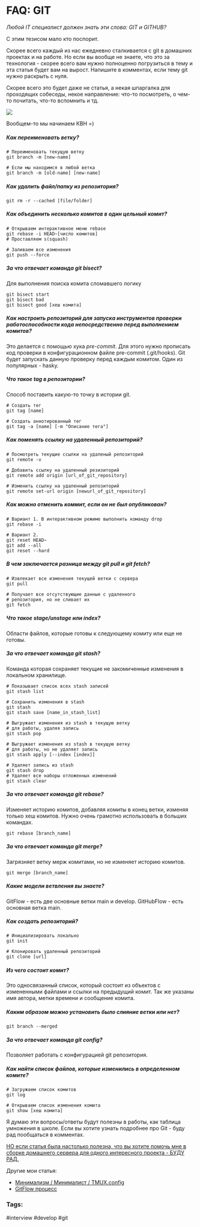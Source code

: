 # FAQ: GIT
_Любой IT специалист должен знать эти слова: GIT и GITHUB?_

С этим тезисом мало кто поспорит.

Скорее всего каждый из нас ежедневно сталкивается с git в домашних проектах и на работе. Но если вы вообще не знаете, что это за технология - скорее всего вам нужно полноценно погрузиться в тему и эта статья будет вам на вырост. Напишите в комментах, если тему git нужно раскрыть с нуля.

Скорее всего это будет даже не статья, а некая шпаргалка для проходящих собеседы, некое направление: что-то посмотреть, о чем-то почитать, что-то вспомнить и тд.

![](https://habrastorage.org/getpro/habr/upload_files/b84/c26/7cc/b84c267ccb034fac810acb5c7b8a1669.png)

Вообщем-то мы начинаем КВН =)
##### Как переименовать ветку?
```
# Переименовать текущую ветку
git branch -m [new-name]

# Если мы находимся в любой ветка
git branch -m [old-name] [new-name]
```
##### Как удалить файл/папку из репозитория?
```
git rm -r --cached [file/folder]
```
##### Как объединить несколько комитов в один цельный комит?
```
# Открываем интерактивное меню rebase
git rebase -i HEAD~[число комитов]
# Проставляем s(squash)

# Заливаем все изменения
git push --force
```
##### За что отвечает команда git bisect?
Для выполнения поиска комита сломавшего логику
```
git bisect start
git bisect bad
git bisect good [хеш комита]
```
##### Как настроить репозиторий для запуска инструментов проверки работоспособности кода непосредственно перед выполнением комитов?
Это делается с помощью хука _pre-commit_. Для этого нужно прописать код проверки в конфигурационном файле pre-commit (.git/hooks). Git будет запускать данную проверку перед каждым комитом. Один из популярных - hasky.
##### Что такое tag в репозитории?
Способ поставить какую-то точку в истории git.
```
# Создать тег
git tag [name]

# Создать аннотированный тег
git tag -a [name] [-m "Описание тега"]
```
##### Как поменять ссылку на удаленный репозиторий?
```
# Посмотреть текущие ссылки на удаленый репозиторий
git remote -v

# Добавить ссылку на удаленный резизиторий
git remote add origin [url_of_git_repository]

# Изменить ссылку на удаленный репозиторий
git remote set-url origin [newurl_of_git_repository]
```
##### Как можно отменить коммит, если он не был опубликован?
```
# Вариант 1. В интерактивном режиме выполнить команду drop
git rebase -i

# Вариант 2.
git reset HEAD~
git add --all
git reset --hard
```
##### В чем заключается разница между git pull и git fetch?
```
# Извлекает все изменения текущей ветки с сервера
git pull

# Получает все отсутствующие данные с удаленного
# репозитория, но не сливает их
git fetch
```
##### Что такое stage/unstage или index?
Области файлов, которые готовы к следующему комиту или еще не готовы.
##### За что отвечает команда git stash?
Команда которая сохраняет текущие не закомиченные изменения в локальном хранилище.
```
# Показывает список всех stash записей
git stash list

# Сохранить изменения в stash
git stash
git stash save [name_in_stash_list]

# Выгружает изменения из stash в текущую ветку
# для работы, удаляя запись
git stash pop

# Выгружает изменения из stash в текущую ветку
# для работы, но не удаляет запись
git stash apply [--index [index]]

# Удаляет запись из stash 
git stash drop
# Удаляет все наборы отложенных изменений
git stash clear
```
##### За что отвечает команда git rebase?
Изменяет историю комитов, добавляя комиты в конец ветки, изменяя только хеш комитов. Нужно очень грамотно использовать в больших командах.
```
git rebase [branch_name]
```
##### За что отвечает команда git merge?
Загрязняет ветку мерж комитами, но не изменяет историю комитов.
```
git merge [branch_name]
```
##### Какие модели ветвления вы знаете?
GitFlow - есть две основные ветки main и develop.
GitHubFlow - есть основная ветка main.
##### Как создать репозиторий?
```
# Инициализировать локально
git init

# Клонировать удаленный репозиторий
git clone [url]
```
##### Из чего состоит комит?
Это односвязанный список, который состоит из объектов с измененными файлами и ссылки на предыдущий комит. Так же указаны имя автора, метки времени и сообщение комита.
##### Каким образом можно установить было слияние ветки или нет?
```
git branch --merged
```
##### За что отвечает команда git config?
Позволяет работать с конфигурацией git репозитория.
##### Как найти список файлов, которые изменились в определенном комите?
```
# Загружаем список комитов
git log

# Открываем список изменения комита
git show [хеш комита]
```

Я думаю эти вопросы/ответы будут полезны в работы, как таблица умножения в школе. Если вы хотите узнать подробнее про Git - буду рад пообщаться в комментах.

[НО если статья была настолько полезна, что вы хотите помочь мне в сборке домашнего сервера для одного интересного проекта - БУДУ РАД.](https://boosty.to/paulbuzakov/single-payment/donation/576992/target?share=target_link)

Другие мои статья:
- [Минимализм / Минималист / TMUX.config](https://habr.com/ru/articles/800733)
- [GitFlow процесс](https://habr.com/ru/articles/767424/)
### Tags:
#interview #develop #git